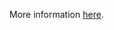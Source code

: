 More information [here](https://docs.paloaltonetworks.com/content/techdocs/en_US/prisma/prisma-cloud/prisma-cloud-code-security-policy-reference/aws-policies/aws-networking-policies/ensure-aws-security-groups-do-not-allow-ingress-from-00000-to-port-80.html).
